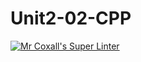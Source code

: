 # Unit2-02-CPP
[![Mr Coxall's Super Linter](https://github.com/ICS3U-C-Programming-ReidM/Unit2-02-CPP/workflows/Mr%20Coxall's%20Super%20Linter/badge.svg)](https://github.com/ICS3U-C-Programming-ReidM/Unit2-02-CPP/actions/)

